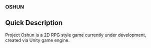 ### OSHUN ###

## Quick Description ##

Project Oshun is a 2D RPG style game currently under development, created via Unity game engine.